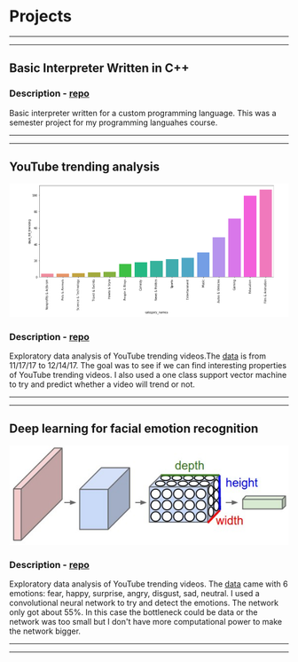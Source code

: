 # Projects

----
----

## Basic Interpreter Written in C++
### Description - [repo](https://github.com/AndersonReyes/basic-interpreter)
Basic interpreter written for a custom programming language.
This was a semester project for my programming languahes course.

----
----

## YouTube trending analysis
![](assets/imgs/youtubetrending.png)
### Description - [repo](https://github.com/AndersonReyes/YoutubeTrendingAnalysis)
Exploratory data analysis of YouTube trending videos.The [data](https://www.kaggle.com/datasnaek/youtube-new/data)
is from 11/17/17 to 12/14/17. The goal was to see if we can find interesting properties of YouTube trending videos.
I also used a one class support vector machine to try and predict whether a video will trend or not.

----
----

## Deep learning for facial emotion recognition
![](assets/imgs/cnn.jpg)
### Description - [repo](https://github.com/AndersonReyes/FacialExpressionRecognition)
Exploratory data analysis of YouTube trending videos.
The [data](https://www.kaggle.com/c/challenges-in-representation-learning-facial-expression-recognition-challenge
) came with 6 emotions: fear, happy, surprise, angry, disgust, sad, neutral. I used a convolutional neural network
to try and detect the emotions. The network only got about 55%. In this case the bottleneck could be data or the network was too small but I don't have more computational power to make the network bigger.

----
----

